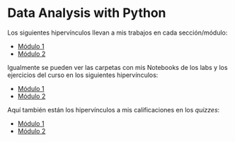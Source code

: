 # Data Analysis with Python

Los siguientes hipervínculos llevan a mis trabajos en cada sección/módulo:

- [Módulo 1](Modulo1.ipynb)
- [Módulo 2](Modulo2.ipynb)

Igualmente se pueden ver las carpetas con mis Notebooks de los labs y los ejercicios del curso en los siguientes hipervínculos:

- [Módulo 1](Module_1/)
- [Módulo 2](Module_2/)

Aquí también están los hipervínculos a mis calificaciones en los _quizzes_:

- [Módulo 1](Module_1/Grades.png)
- [Módulo 2](Module_2/Grades.png)
